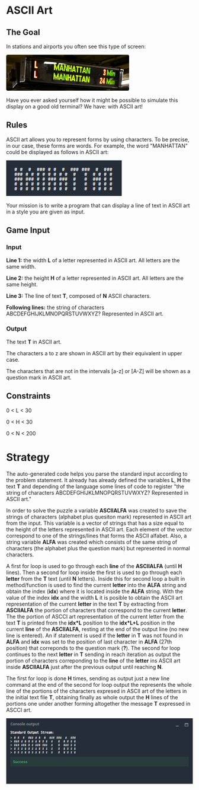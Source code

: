 # ASCII Art
## The Goal
In stations and airports you often see this type of screen:

![](led_display.jpg)

Have you ever asked yourself how it might be possible to simulate this display on a good old terminal? We have: with ASCII art!

## Rules
ASCII art allows you to represent forms by using characters. To be precise, in our case, these forms are words. For example, the word "MANHATTAN" could be displayed as follows in ASCII art:

![](MANHATTAN.png)

Your mission is to write a program that can display a line of text in ASCII art in a style you are given as input.

## Game Input

### Input

**Line 1:** the width **L** of a letter represented in ASCII art. All letters are the same width.

**Line 2:** the height **H** of a letter represented in ASCII art. All letters are the same height.

**Line 3:** The line of text **T**, composed of **N** ASCII characters.

**Following lines:** the string of characters ABCDEFGHIJKLMNOPQRSTUVWXYZ? Represented in ASCII art.

### Output

The text **T** in ASCII art.

The characters a to z are shown in ASCII art by their equivalent in upper case.

The characters that are not in the intervals [a-z] or [A-Z] will be shown as a question mark in ASCII art.

## Constraints

0 < L < 30

0 < H < 30

0 < N < 200

# Strategy

The auto-generated code helps you parse the standard input according to the problem statement. It already has already defined the variables **L**, **H** the text **T**  and depending of the language some lines of code to register "the string of characters ABCDEFGHIJKLMNOPQRSTUVWXYZ? Represented in ASCII art."

In order to solve the puzzle a variable **ASCIIALFA** was created to save the strings of characters (alphabet plus quesiton mark) represented in ASCII art from the input. This variable is a vector of strings that has a size equal to the height of the letters represented in ASCII art. Each element of the vector correspond to one of the strings/lines that forms the ASCII alfabet. Also, a string variable **ALFA** was created which consists of the same string of characters (the alphabet plus the question mark) but represented in normal characters.

A first for loop is used to go through each **line** of the **ASCIIALFA** (until **H** lines). Then a second for loop inside the first is used to go through each **letter** from the **T** text (until **N** letters). Inside this for second loop a built in method/function is used to find the current **letter** into the **ALFA** string and obtain the index (**idx**) where it is located inside the **ALFA** string. With the value of the index **idx** and the width **L** it is posible to obtain the ASCII art representation of the current **letter** in the text **T** by extracting from **ASCIIALFA** the portion of characters that correspond to the current **letter**. The the portion of ASCCI art representation of the current letter from the text **T** is printed from the **idx*L** position to the **idx*L+L** position in the current **line** of the **ASCIIALFA**, resting at the end of the output line (no new line is entered). An if statement is used if the **letter** in **T** was not found in **ALFA** and **idx** was set to the position of last character in **ALFA** (27th position) that correponds to the question mark (**?**). The second for loop continues to the next **letter** in **T** sending in reach iteration as output the portion of characters correponding to the **line** of the **letter** ins ASCII art inside **ASCIIALFA** just after the previous output until reaching **N**. 

The first for loop is done **H** times, sending as output just a new line command at the end of the second for loop output the represents the whole line of the portions of the characters expresed in ASCII art of the letters in the initial text file **T**, obtaining finally as whole output the **H** lines of the portions one under another forming altogether the message **T** expressed in ASCCI art. 

![](ascii_art_co.png)

